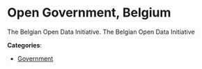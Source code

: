 # Open Government, Belgium


The Belgian Open Data Initiative. The Belgian Open Data Initiative



**Categories**:
- [Government](https://github.com/apis-list/apis-list#government)




